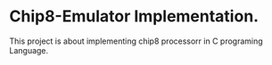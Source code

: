 # Chip8-Emulator Implementation. 

This project is about implementing chip8 processorr in C programing Language.
